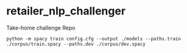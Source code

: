 # retailer_nlp_challenger
Take-home challenge Repo


```
python -m spacy train config.cfg --output ./models --paths.train ./corpus/train.spacy --paths.dev ./corpus/dev.spacy
```